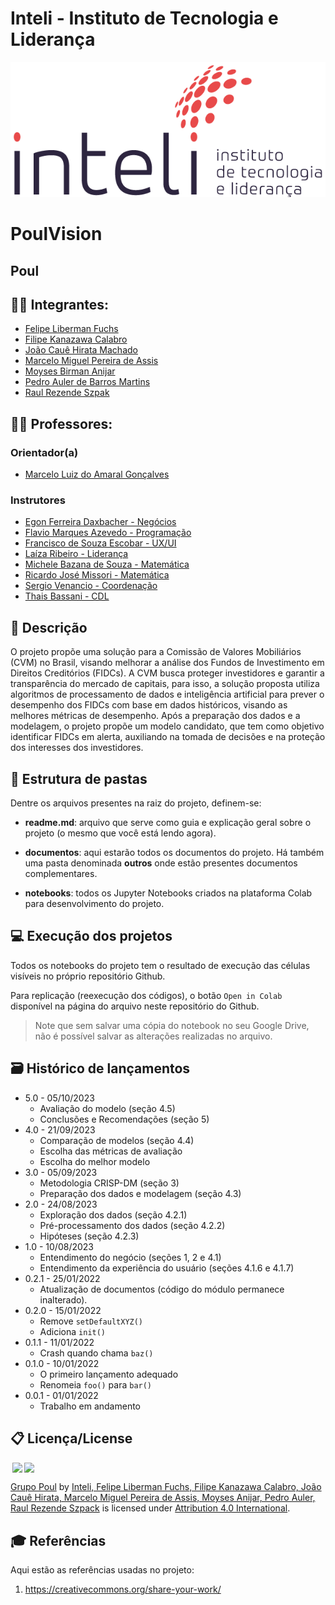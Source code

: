 # Inteli - Instituto de Tecnologia e Liderança 

<p align="center">
<a href= "https://www.inteli.edu.br/"><img src="documentos/outros/inteli.png" alt="Inteli - Instituto de Tecnologia e Liderança" border="0"></a>
</p>

# PoulVision

## Poul

## :student: Integrantes: 
- <a href="https://www.linkedin.com/in/fuchsfelipel/">Felipe Liberman Fuchs</a>
- <a href="https://www.linkedin.com/in/filipe-calabro-3b3517243/">Filipe Kanazawa Calabro</a>
- <a href="https://www.linkedin.com/in/jo%C3%A3o-hirata-085456279/">João Cauê Hirata Machado</a> 
- <a href="https://www.linkedin.com/in/marcelomiguelassis">Marcelo Miguel Pereira de Assis</a> 
- <a href="https://www.linkedin.com/in/moyses-birman-anijar-884648231/">Moyses Birman Anijar</a>
- <a href="https://www.linkedin.com/in/pedro-auler-a3b23021a/">Pedro Auler de Barros Martins</a> 
- <a href="https://www.linkedin.com/in/raul-rezende-szpak-642079186/">Raul Rezende Szpak</a>

## :teacher: Professores:
### Orientador(a) 
- <a href="https://www.linkedin.com/in/marcelo-gon%C3%A7alves-phd-a550652/">Marcelo Luiz do Amaral Gonçalves</a>
### Instrutores
- <a href="https://www.linkedin.com/in/egondaxbacher/">Egon Ferreira Daxbacher - Negócios</a>
- <a href="https://www.linkedin.com/in/flaviomarquesazevedo/">Flavio Marques Azevedo - Programação</a> 
- <a href="https://www.linkedin.com/in/francisco-escobar/">Francisco de Souza Escobar - UX/UI</a> 
- <a href="https://www.linkedin.com/in/laizaribeiro/">Laíza Ribeiro - Liderança</a>
- <a href="https://www.linkedin.com/in/michele-bazana-de-souza-69b77763/">Michele Bazana de Souza - Matemática</a> 
- <a href="https://www.linkedin.com/in/ricardo-jos%C3%A9-missori/">Ricardo José Missori - Matemática</a>
- <a href="https://www.linkedin.com/in/sergio-venancio-a509b342/">Sergio Venancio - Coordenação</a>
- <a href="https://www.linkedin.com/in/thais-bassani/">Thais Bassani - CDL</a>


## 📝 Descrição

O projeto propõe uma solução para a Comissão de Valores Mobiliários (CVM) no Brasil, visando melhorar a análise dos Fundos de Investimento em Direitos Creditórios (FIDCs). A CVM busca proteger investidores e garantir a transparência do mercado de capitais, para isso, a solução proposta utiliza algoritmos de processamento de dados e inteligência artificial para prever o desempenho dos FIDCs com base em dados históricos, visando as melhores métricas de desempenho. Após a preparação dos dados e a modelagem, o projeto propõe um modelo candidato, que tem como objetivo identificar FIDCs em alerta, auxiliando na tomada de decisões e na proteção dos interesses dos investidores.

## 📁 Estrutura de pastas

Dentre os arquivos presentes na raiz do projeto, definem-se:

- <b>readme.md</b>: arquivo que serve como guia e explicação geral sobre o projeto (o mesmo que você está lendo agora).

- <b>documentos</b>: aqui estarão todos os documentos do projeto. Há também uma pasta denominada <b>outros</b> onde estão presentes documentos complementares.

- <b>notebooks</b>: todos os Jupyter Notebooks criados na plataforma Colab para desenvolvimento do projeto.

## 💻 Execução dos projetos

Todos os notebooks do projeto tem o resultado de execução das células visíveis no próprio repositório Github.

Para replicação (reexecução dos códigos), o botão `Open in Colab` disponível na página do arquivo neste repositório do Github.
> Note que sem salvar uma cópia do notebook no seu Google Drive, não é possível salvar as alterações realizadas no arquivo.

## 🗃 Histórico de lançamentos

* 5.0 - 05/10/2023
     * Avaliação do modelo (seção 4.5)
     * Conclusões e Recomendações (seção 5)
* 4.0 - 21/09/2023
     * Comparação de modelos (seção 4.4)
     * Escolha das métricas de avaliação
     * Escolha do melhor modelo
* 3.0 - 05/09/2023
     * Metodologia CRISP-DM (seção 3)
     * Preparação dos dados e modelagem (seção 4.3)
* 2.0 - 24/08/2023
     * Exploração dos dados (seção 4.2.1)
     * Pré-processamento dos dados (seção 4.2.2)
     * Hipóteses (seção 4.2.3)
* 1.0 - 10/08/2023
     * Entendimento do negócio (seções 1, 2 e 4.1)
     * Entendimento da experiência do usuário (seções 4.1.6 e 4.1.7)
* 0.2.1 - 25/01/2022
    * Atualização de documentos (código do módulo permanece inalterado).
* 0.2.0 - 15/01/2022
    * Remove `setDefaultXYZ()`
    * Adiciona `init()`
* 0.1.1 - 11/01/2022
    * Crash quando chama `baz()`
* 0.1.0 - 10/01/2022
    * O primeiro lançamento adequado
    * Renomeia `foo()` para `bar()`
* 0.0.1 - 01/01/2022
    * Trabalho em andamento

## 📋 Licença/License

<img style="height:22px!important;margin-left:3px;vertical-align:text-bottom;" src="https://mirrors.creativecommons.org/presskit/icons/cc.svg?ref=chooser-v1"><img style="height:22px!important;margin-left:3px;vertical-align:text-bottom;" src="https://mirrors.creativecommons.org/presskit/icons/by.svg?ref=chooser-v1"><p xmlns:cc="http://creativecommons.org/ns#" xmlns:dct="http://purl.org/dc/terms/"><a property="dct:title" rel="cc:attributionURL" href="https://github.com/2023M3T10-Inteli/grupo2">Grupo Poul</a> by <a rel="cc:attributionURL dct:creator" property="cc:attributionName" href="https://www.inteli.edu.br/">Inteli, Felipe Liberman Fuchs, Filipe Kanazawa Calabro, João Cauê Hirata, Marcelo Miguel Pereira de Assis, Moyses Anijar, Pedro Auler, Raul Rezende Szpack</a> is licensed under <a href="http://creativecommons.org/licenses/by/4.0/?ref=chooser-v1" target="_blank" rel="license noopener noreferrer" style="display:inline-block;">Attribution 4.0 International</a>.</p>

## 🎓 Referências

Aqui estão as referências usadas no projeto:

1. <https://creativecommons.org/share-your-work/>
